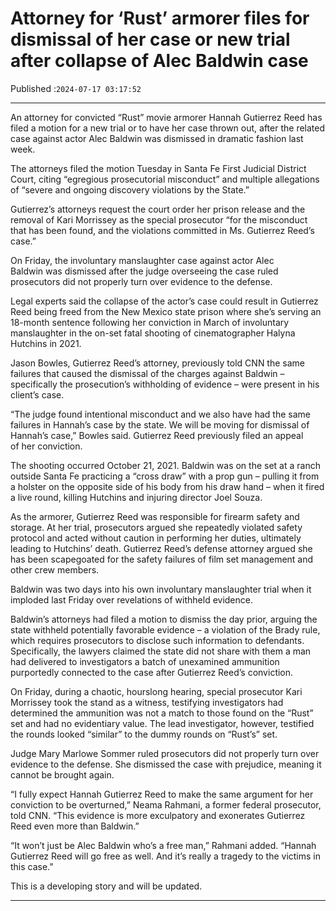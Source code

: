 # Attorney for ‘Rust’ armorer files for dismissal of her case or new trial after collapse of Alec Baldwin case

Published :`2024-07-17 03:17:52`

---

An attorney for convicted “Rust” movie armorer Hannah Gutierrez Reed has filed a motion for a new trial or to have her case thrown out, after the related case against actor Alec Baldwin was dismissed in dramatic fashion last week.

The attorneys filed the motion Tuesday in Santa Fe First Judicial District Court, citing “egregious prosecutorial misconduct” and multiple allegations of “severe and ongoing discovery violations by the State.”

Gutierrez’s attorneys request the court order her prison release and the removal of Kari Morrissey as the special prosecutor “for the misconduct that has been found, and the violations committed in Ms. Gutierrez Reed’s case.”

On Friday, the involuntary manslaughter case against actor Alec Baldwin was dismissed after the judge overseeing the case ruled prosecutors did not properly turn over evidence to the defense.

Legal experts said the collapse of the actor’s case could result in Gutierrez Reed being freed from the New Mexico state prison where she’s serving an 18-month sentence following her conviction in March of involuntary manslaughter in the on-set fatal shooting of cinematographer Halyna Hutchins in 2021.

Jason Bowles, Gutierrez Reed’s attorney, previously told CNN the same failures that caused the dismissal of the charges against Baldwin – specifically the prosecution’s withholding of evidence – were present in his client’s case.

“The judge found intentional misconduct and we also have had the same failures in Hannah’s case by the state. We will be moving for dismissal of Hannah’s case,” Bowles said. Gutierrez Reed previously filed an appeal of her conviction.

The shooting occurred October 21, 2021. Baldwin was on the set at a ranch outside Santa Fe practicing a “cross draw” with a prop gun – pulling it from a holster on the opposite side of his body from his draw hand – when it fired a live round, killing Hutchins and injuring director Joel Souza.

As the armorer, Gutierrez Reed was responsible for firearm safety and storage. At her trial, prosecutors argued she repeatedly violated safety protocol and acted without caution in performing her duties, ultimately leading to Hutchins’ death. Gutierrez Reed’s defense attorney argued she has been scapegoated for the safety failures of film set management and other crew members.

Baldwin was two days into his own involuntary manslaughter trial when it imploded last Friday over revelations of withheld evidence.

Baldwin’s attorneys had filed a motion to dismiss the day prior, arguing the state withheld potentially favorable evidence – a violation of the Brady rule, which requires prosecutors to disclose such information to defendants. Specifically, the lawyers claimed the state did not share with them a man had delivered to investigators a batch of unexamined ammunition purportedly connected to the case after Gutierrez Reed’s conviction.

On Friday, during a chaotic, hourslong hearing, special prosecutor Kari Morrissey took the stand as a witness, testifying investigators had determined the ammunition was not a match to those found on the “Rust” set and had no evidentiary value. The lead investigator, however, testified the rounds looked “similar” to the dummy rounds on “Rust’s” set.

Judge Mary Marlowe Sommer ruled prosecutors did not properly turn over evidence to the defense. She dismissed the case with prejudice, meaning it cannot be brought again.

“I fully expect Hannah Gutierrez Reed to make the same argument for her conviction to be overturned,” Neama Rahmani, a former federal prosecutor, told CNN. “This evidence is more exculpatory and exonerates Gutierrez Reed even more than Baldwin.”

“It won’t just be Alec Baldwin who’s a free man,” Rahmani added. “Hannah Gutierrez Reed will go free as well. And it’s really a tragedy to the victims in this case.”

This is a developing story and will be updated.

---

